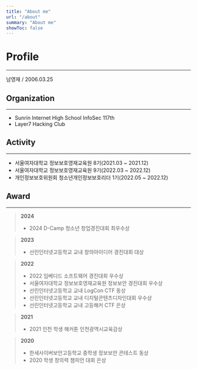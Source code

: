 ```yaml
---
title: "About me"
url: "/about"
summary: "About me"
showToc: false
---
```


# Profile
---
남영재 / 2006.03.25
## Organization
---
- Sunrin Internet High School InfoSec 117th
- Layer7 Hacking Club


## Activity
---
- 서울여자대학교 정보보호영재교육원 8기(2021.03 ~ 2021.12)
- 서울여자대학교 정보보호영재교육원 9기(2022.03 ~ 2022.12)
- 개인정보보호위원회 청소년개인정보보호리더 1기(2022.05 ~ 2022.12)

## Award
---
> **2024**
> - 2024 D-Camp 청소년 창업경진대회 최우수상

> **2023**
> - 선린인터넷고등학교 교내 창의아이디어 경진대회 대상

> **2022**
> - 2022 임베디드 소프트웨어 경진대회 우수상
> - 서울여자대학교 정보보호영재교육원 정보보안 경진대회 우수상
> - 선린인터넷고등학교 교내 LogCon CTF 동상
> - 선린인터넷고등학교 교내 디지털콘텐츠디자인대회 우수상
> - 선린인터넷고등학교 교내 고등해커 CTF 은상

> **2021**
> - 2021 인천 학생 해커톤 인천광역시교육감상

> **2020**
> - 한세사이버보안고등학교 중학생 정보보안 콘테스트 동상
> - 2020 학생 창의력 챔피언 대회 은상